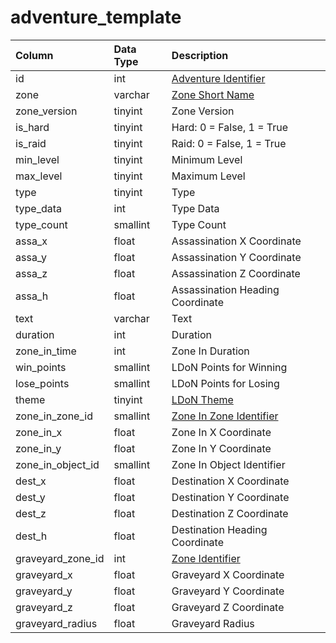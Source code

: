 # adventure\_template

| Column | Data Type | Description |
| :--- | :--- | :--- |
| id | int | [Adventure Identifier](adventure_details.md) |
| zone | varchar | [Zone Short Name](hhttps://eqemu.gitbook.io/server/categories/reference-lists/zones) |
| zone\_version | tinyint | Zone Version |
| is\_hard | tinyint | Hard: 0 = False, 1 = True |
| is\_raid | tinyint | Raid: 0 = False, 1 = True |
| min\_level | tinyint | Minimum Level |
| max\_level | tinyint | Maximum Level |
| type | tinyint | Type |
| type\_data | int | Type Data |
| type\_count | smallint | Type Count |
| assa\_x | float | Assassination X Coordinate |
| assa\_y | float | Assassination Y Coordinate |
| assa\_z | float | Assassination Z Coordinate |
| assa\_h | float | Assassination Heading Coordinate |
| text | varchar | Text |
| duration | int | Duration |
| zone\_in\_time | int | Zone In Duration |
| win\_points | smallint | LDoN Points for Winning |
| lose\_points | smallint | LDoN Points for Losing |
| theme | tinyint | [LDoN Theme](https://eqemu.gitbook.io/server/categories/types/ldon-themes) |
| zone\_in\_zone\_id | smallint | [Zone In Zone Identifier](hhttps://eqemu.gitbook.io/server/categories/reference-lists/zones) |
| zone\_in\_x | float | Zone In X Coordinate |
| zone\_in\_y | float | Zone In Y Coordinate |
| zone\_in\_object\_id | smallint | Zone In Object Identifier |
| dest\_x | float | Destination X Coordinate |
| dest\_y | float | Destination Y Coordinate |
| dest\_z | float | Destination Z Coordinate |
| dest\_h | float | Destination Heading Coordinate |
| graveyard\_zone\_id | int | [Zone Identifier](hhttps://eqemu.gitbook.io/server/categories/reference-lists/zones) |
| graveyard\_x | float | Graveyard X Coordinate |
| graveyard\_y | float | Graveyard Y Coordinate |
| graveyard\_z | float | Graveyard Z Coordinate |
| graveyard\_radius | float | Graveyard Radius |

